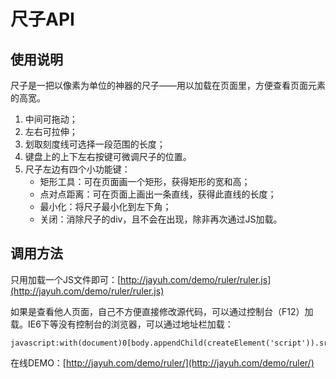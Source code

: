# 尺子API

## 使用说明
尺子是一把以像素为单位的神器的尺子——用以加载在页面里，方便查看页面元素的高宽。

1. 中间可拖动；
1. 左右可拉伸；
1. 划取刻度线可选择一段范围的长度；
1. 键盘上的上下左右按键可微调尺子的位置。
1. 尺子左边有四个小功能键：
	- 矩形工具：可在页面画一个矩形，获得矩形的宽和高；
	- 点对点距离：可在页面上画出一条直线，获得此直线的长度；
	- 最小化：将尺子最小化到左下角；
	- 关闭：消除尺子的div，且不会在出现，除非再次通过JS加载。

## 调用方法
只用加载一个JS文件即可：[http://jayuh.com/demo/ruler/ruler.js](http://jayuh.com/demo/ruler/ruler.js)

如果是查看他人页面，自己不方便直接修改源代码，可以通过控制台（F12）加载。IE6下等没有控制台的浏览器，可以通过地址栏加载：
```
javascript:with(document)0[body.appendChild(createElement('script')).src='http://jayuh.com/demo/ruler/ruler.js']
```

在线DEMO：[http://jayuh.com/demo/ruler/](http://jayuh.com/demo/ruler/)
